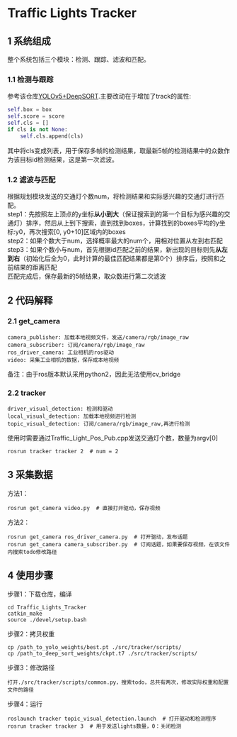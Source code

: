# Traffic Lights Tracker
## 1 系统组成
整个系统包括三个模块：检测、跟踪、滤波和匹配。
### 1.1 检测与跟踪
参考该仓库[YOLOv5+DeepSORT](https://github.com/mikel-brostrom/Yolov5_DeepSort_Pytorch).主要改动在于增加了track的属性:
```python
self.box = box
self.score = score
self.cls = []
if cls is not None:
    self.cls.append(cls)
```
其中将cls变成列表，用于保存多帧的检测结果，取最新5帧的检测结果中的众数作为该目标id检测结果，这是第一次滤波。
### 1.2 滤波与匹配
根据规划模块发送的交通灯个数num，将检测结果和实际感兴趣的交通灯进行匹配。  
step1：先按照左上顶点的y坐标**从小到大**（保证搜索到的第一个目标为感兴趣的交通灯）排序，然后从上到下搜索，直到找到boxes，计算找到的boxes平均的y坐标:y0，再次搜索[0, y0+10]区域内的boxes  
step2：如果个数大于num，选择概率最大的num个，用相对位置从左到右匹配  
step3：如果个数小与num，首先根据id匹配之前的结果，新出现的目标则先**从左到右**（初始化后全为0，此时计算的最佳匹配结果都是第0个）排序后，按照和之前结果的距离匹配  
匹配完成后，保存最新的5帧结果，取众数进行第二次滤波
## 2 代码解释
### 2.1 get_camera
```shell
camera_publisher: 加载本地视频文件，发送/camera/rgb/image_raw
camera_subscriber: 订阅/camera/rgb/image_raw
ros_driver_camera: 工业相机的ros驱动
video: 采集工业相机的数据，保存成本地视频
```
备注：由于ros版本默认采用python2，因此无法使用cv_bridge
### 2.2 tracker
```shell
driver_visual_detection: 检测和驱动
local_visual_detection: 加载本地视频进行检测
topic_visual_detection: 订阅/camera/rgb/image_raw,再进行检测
```
使用时需要通过Traffic_Light_Pos_Pub.cpp发送交通灯个数，数量为argv[0]
```shell
rosrun tracker tracker 2  # num = 2
```  
## 3 采集数据
方法1：
```shell
rosrun get_camera video.py  # 直接打开驱动，保存视频
```
方法2：
```shell
rosrun get_camera ros_driver_camera.py  # 打开驱动，发布话题
rosrun get_camera camera_subscriber.py  # 订阅话题，如果要保存视频，在该文件内搜索todo修改路径
```
## 4 使用步骤
步骤1：下载仓库，编译
```shell
cd Traffic_Lights_Tracker
catkin_make
source ./devel/setup.bash
```
步骤2：拷贝权重
```shell
cp /path_to_yolo_weights/best.pt ./src/tracker/scripts/
cp /path_to_deep_sort_weights/ckpt.t7 ./src/tracker/scripts/
```
步骤3：修改路径
```shell
打开./src/tracker/scripts/common.py，搜索todo，总共有两次，修改实际权重和配置文件的路径
```
步骤4：运行
```shell
roslaunch tracker topic_visual_detection.launch  # 打开驱动和检测程序
rosrun tracker tracker 3  # 用于发送lights数量，0：关闭检测
```